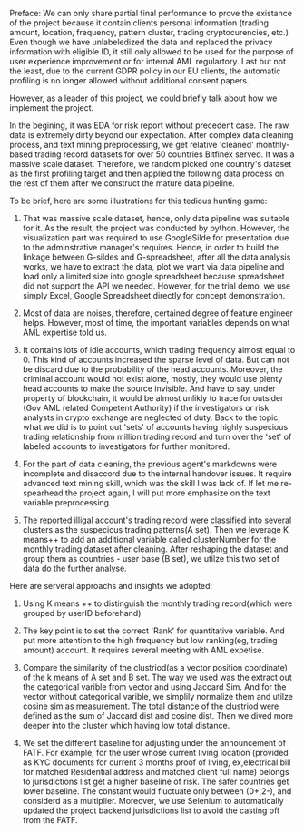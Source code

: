 Preface:
We can only share partial final performance to prove the existance of the project because it contain clients personal information (trading amount, location, frequency, pattern cluster, trading cryptocurencies, etc.) Even though we have unlabeledized the data and replaced the privacy information with eligible ID, it still only allowed to be used for the purpose of  user experience improvement or for internal AML regulartory. Last but not the least, due to the current GDPR policy in our EU clients, the automatic profiling is no longer allowed without additional consent papers.

However, as a leader of this project, we could briefly talk about how we implement the project.

In the begining, it was EDA for risk report without precedent case.
The raw data is extremely dirty beyond our expectation.
After complex data cleaning process, and text mining preprocessing, we get  relative 'cleaned' monthly-based trading record datasets for over 50 countries Bitfinex served.
It was a massive scale dataset. Therefore, we random picked one country's dataset as the first profiling target and then applied the following data process on the rest of them after we construct the mature data pipeline.

To be brief, here are some illustrations for this tedious hunting game:

1. That was massive scale dataset, hence, only data pipeline was suitable for it. As the result, the project was conducted by python. However, the visualization part was required to use GoogleSilde for presentation due to the adminstrative manager's requires. Hence, in order to build the linkage between G-sildes and G-spreadsheet, after all the data analysis works, we have to extract the data, plot we want via data pipeline and load only a limited size into google spreadsheet because spreadsheet did not support the API we needed. However, for the trial demo, we use simply Excel, Google Spreadsheet directly for concept demonstration.

2. Most of data are noises, therefore, certained degree of feature engineer helps. However, most of time, the important variables depends on what AML expertise told us.

3. It contains lots of idle accounts, which trading frequency almost equal to 0. This kind of accounts increased the sparse level of data. But can not be discard due to the probability of the head accounts. Moreover, the criminal account would not exist alone, mostly, they would use plenty head accounts to make the source invisible. And have to say, under property of blockchain, it would be almost unlikly to trace  for outsider (Gov AML related Competent Authority) if the investigators or risk analysts in crypto exchange are neglected of duty. Back to the topic, what we did is to point out  'sets' of accounts having highly suspecious trading relationship from  million trading record and turn over the 'set' of labeled accounts to investigators for further monitored.  

3. For the part of data cleaning, the previous agent's markdowns were incomplete and disaccord due to the internal handover issues. It require advanced text mining skill, which was the skill I was lack of. If let me re-spearhead the project again, I will put more emphasize on the text variable preprocessing.

4. The reported illigal account's trading record were  classified into several clusters as the suspecious trading patterns(A set). Then we leverage K means++ to add an additional variable called clusterNumber for the monthly trading dataset after cleaning. After reshaping the dataset and group them as countries - user base (B set), we utilze this two set of data do the further analyse.

Here are serveral approachs and insights we adopted:

1. Using K means ++ to distinguish the monthly trading record(which were grouped by userID beforehand)

2. The key point is to set the correct 'Rank' for quantitative variable. And put more attention to the high frequency but low ranking(eg, trading amount) account. It requires several meeting with AML expetise.

3. Compare the similarity of the clustriod(as a vector position coordinate) of the k means of A set and B set. The way we used was the extract out the categorical varible from vector and using Jaccard Sim. And for the vector without categorical varible, we simplily normalize them and utilze cosine sim as  measurement. The total distance of the clustriod were defined as the sum of Jaccard dist and cosine dist. Then we dived more deeper into the cluster which having low total distance.

4. We set the different baseline for adjusting under the announcement of FATF. For example, for the user whose current living location (provided as KYC documents for current 3 months proof of living, ex,electrical bill for matched Residential address and matched client full name) belongs to jurisdictions list get a higher baseline of risk. The safer countries get lower baseline. The constant would fluctuate only between (0+,2-), and considerd as a multiplier. Moreover, we use Selenium to automatically updated the project backend jurisdictions list to avoid the casting off from the FATF.



